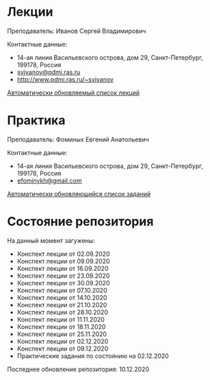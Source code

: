 # Лекции

Преподаватель: Иванов Сергей Владимирович

Контактные данные:
+ 14-ая линия Васильевского острова, дом 29, Санкт-Петербург, 199178, Россия
+ svivanov@pdmi.ras.ru
+ http://www.pdmi.ras.ru/~svivanov

[Автоматически обновляемый список лекций](http://www.pdmi.ras.ru/~svivanov/uni/uni.html)

# Практика

Преподаватель: Фоминых Евгений Анатольевич

Контактные данные:
+ 14-ая линия Васильевского острова, дом 29, Санкт-Петербург, 199178, Россия
+ efominykh@gmail.com

[Автоматически обновляющийся список заданий](http://mathcenter.spb.ru/nikaan/2020/topology3.pdf)

# Состояние репозитория

На данный момент загужены:
+ Конспект лекции от 02.09.2020
+ Конспект лекции от 09.09.2020
+ Конспект лекции от 16.09.2020
+ Конспект лекции от 23.09.2020
+ Конспект лекции от 30.09.2020
+ Конспект лекции от 07.10.2020
+ Конспект лекции от 14.10.2020
+ Конспект лекции от 21.10.2020
+ Конспект лекции от 28.10.2020
+ Конспект лекции от 11.11.2020
+ Конспект лекции от 18.11.2020
+ Конспект лекции от 25.11.2020
+ Конспект лекции от 02.12.2020
+ Конспект лекции от 09.12.2020
+ Практические задания по состоянию на 02.12.2020

Последнее обновление репозитория: 10.12.2020
